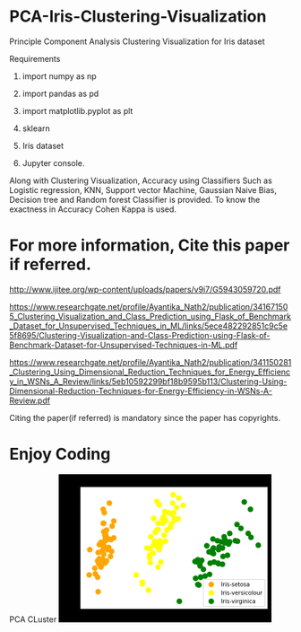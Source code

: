# PCA-Iris-Clustering-Visualization
Principle Component Analysis Clustering Visualization for Iris dataset

Requirements

1. import numpy as np

2. import pandas as pd

3. import matplotlib.pyplot as plt

4. sklearn

5. Iris dataset

6. Jupyter console.

Along with Clustering Visualization, Accuracy using Classifiers Such as Logistic regression, KNN, Support vector Machine, Gaussian Naive Bias, Decision tree and Random forest Classifier is provided. To know the exactness in Accuracy Cohen Kappa is used.

# For more information, Cite this paper if referred.

http://www.ijitee.org/wp-content/uploads/papers/v9i7/G5943059720.pdf

https://www.researchgate.net/profile/Ayantika_Nath2/publication/341671505_Clustering_Visualization_and_Class_Prediction_using_Flask_of_Benchmark_Dataset_for_Unsupervised_Techniques_in_ML/links/5ece482292851c9c5e5f8695/Clustering-Visualization-and-Class-Prediction-using-Flask-of-Benchmark-Dataset-for-Unsupervised-Techniques-in-ML.pdf

https://www.researchgate.net/profile/Ayantika_Nath2/publication/341150281_Clustering_Using_Dimensional_Reduction_Techniques_for_Energy_Efficiency_in_WSNs_A_Review/links/5eb10592299bf18b9595b113/Clustering-Using-Dimensional-Reduction-Techniques-for-Energy-Efficiency-in-WSNs-A-Review.pdf

Citing the paper(if referred) is mandatory since the paper has copyrights.

# Enjoy Coding

PCA CLuster
![alt text](https://github.com/Ayantika22/PCA-Iris-Clustering-Visualization/blob/master/image.png)



